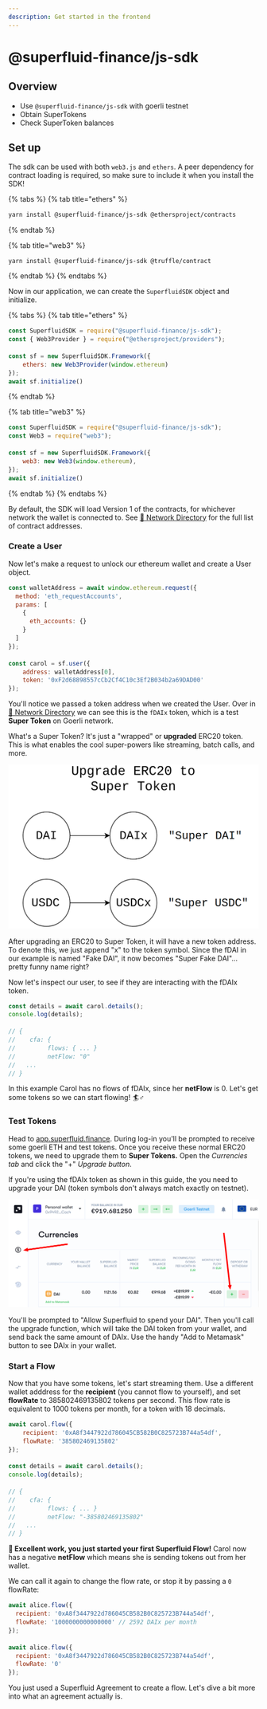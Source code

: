 ```yaml
---
description: Get started in the frontend
---
```


# @superfluid-finance/js-sdk

## **Overview**

* Use `@superfluid-finance/js-sdk` with goerli testnet
* Obtain SuperTokens 
* Check SuperToken balances 

## Set up

The sdk can be used with both `web3.js` and `ethers`. A peer dependency for contract loading is required, so make sure to include it when you install the SDK!

{% tabs %}
{% tab title="ethers" %}
```bash
yarn install @superfluid-finance/js-sdk @ethersproject/contracts
```
{% endtab %}

{% tab title="web3" %}
```
yarn install @superfluid-finance/js-sdk @truffle/contract
```
{% endtab %}
{% endtabs %}

Now in our application, we can create the `SuperfluidSDK` object and initialize.

{% tabs %}
{% tab title="ethers" %}
```javascript
const SuperfluidSDK = require("@superfluid-finance/js-sdk");
const { Web3Provider } = require("@ethersproject/providers");

const sf = new SuperfluidSDK.Framework({
    ethers: new Web3Provider(window.ethereum)
});
await sf.initialize()
```
{% endtab %}

{% tab title="web3" %}
```javascript
const SuperfluidSDK = require("@superfluid-finance/js-sdk");
const Web3 = require("web3");

const sf = new SuperfluidSDK.Framework({
    web3: new Web3(window.ethereum),
});
await sf.initialize()
```
{% endtab %}
{% endtabs %}

By default,  the SDK will load Version 1 of the contracts, for whichever network the wallet is connected to. See [🔗 Network Directory](../resources/networks.md) for the full list of contract addresses.

### Create a User

Now let's make a request to unlock our ethereum wallet and create a User object.

```javascript
const walletAddress = await window.ethereum.request({
  method: 'eth_requestAccounts',
  params: [
    {
      eth_accounts: {}
    }
  ]
});
    
const carol = sf.user({
    address: walletAddress[0],
    token: '0xF2d68898557cCb2Cf4C10c3Ef2B034b2a69DAD00'
});
```

You'll notice we passed a token address when we created the User. Over in [🔗 Network Directory](../resources/networks.md) we can see this is the `fDAIx` token, which is a test **Super Token** on Goerli network.

What's a Super Token? It's just a "wrapped" or **upgraded** ERC20 token. This is what enables the cool super-powers like streaming, batch calls, and more. 

![](../.gitbook/assets/image%20%288%29.png)

After upgrading an ERC20 to Super Token, it will have a new token address. To denote this, we just append "x" to the token symbol. Since the fDAI in our example is named "Fake DAI", it now becomes "Super Fake DAI"... pretty funny name right? 

Now let's inspect our user, to see if they are interacting with the fDAIx token.

```javascript
const details = await carol.details();
console.log(details);

// {
//    cfa: {
//         flows: { ... }
//         netFlow: "0"
//   ...
// }
```

In this example Carol has no flows of fDAIx, since her **netFlow** is 0. Let's get some tokens so we can start flowing! 🏄♂ 

### Test Tokens

Head to [app.superfluid.finance](https://app.superfluid.finance). During log-in you'll be prompted to receive some goerli ETH and test tokens. Once you receive these normal ERC20 tokens, we need to upgrade them to **Super Tokens.** Open the _Currencies tab_ and click the "+" _Upgrade button_. 

If you're using the fDAIx token as shown in this guide, the you need to upgrade your DAI \(token symbols don't always match exactly on testnet\).  

![](../.gitbook/assets/image%20%2811%29.png)

You'll be prompted to "Allow Superfluid to spend your DAI". Then you'll call the upgrade function, which will take the DAI token from your wallet, and send back the same amount of DAIx. Use the handy "Add to Metamask" button to see DAIx in your wallet.

### Start a Flow

Now that you have some tokens, let's start streaming them. Use a different wallet adddress for the **recipient** \(you cannot flow to yourself\), and set **flowRate** to 385802469135802 tokens per second. This flow rate is equivalent to 1000 tokens per month, for a token with 18 decimals.

```javascript
await carol.flow({
    recipient: '0xA8f3447922d786045CB582B0C825723B744a54df',
    flowRate: '385802469135802'
});

const details = await carol.details();
console.log(details);

// {
//    cfa: {
//         flows: { ... }
//         netFlow: "-385802469135802"
//   ...
// }
```

**🎉 Excellent work, you just started your first Superfluid Flow!** Carol now has a negative **netFlow** which means she is sending tokens out from her wallet. 

We can call it again to change the flow rate, or stop it by passing a `0` flowRate:

```javascript
await alice.flow({
  recipient: '0xA8f3447922d786045CB582B0C825723B744a54df',
  flowRate: '1000000000000000' // 2592 DAIx per month
});

await alice.flow({
  recipient: '0xA8f3447922d786045CB582B0C825723B744a54df',
  flowRate: '0' 
});
```



You just used a Superfluid Agreement to create a flow. Let's dive a bit more into what an agreement actually is.

